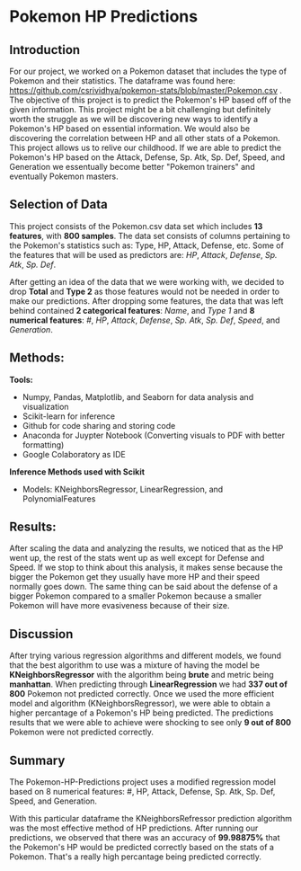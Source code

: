 # Pokemon HP Predictions

## Introduction
For our project, we worked on a Pokemon dataset that includes the type of Pokemon and their statistics. The dataframe was found here:
https://github.com/csrividhya/pokemon-stats/blob/master/Pokemon.csv .
The objective of this project is to predict the Pokemon's HP based off of the given information. This project might be a bit challenging 
but definitely worth the struggle as we will be discovering new ways to identify a Pokemon's HP based on essential information. We would also be discovering the correlation between HP and all other stats of a Pokemon. This project allows us 
to relive our childhood. If we are able to predict the Pokemon's HP based on the Attack, Defense, Sp. Atk, Sp. Def, Speed, and Generation we essentually become better "Pokemon trainers" and eventually Pokemon masters.

## Selection of Data

This project consists of the Pokemon.csv data set which includes **13 features**, with **800 samples**. The data set consists of columns pertaining to the 
Pokemon's statistics such as: Type, HP, Attack, Defense, etc. Some of the features that will be used as predictors are: _HP_, _Attack_, _Defense_, 
_Sp. Atk_, _Sp. Def_. 

After getting an idea of the data that we were working with, we decided to drop **Total** and **Type 2** as those features would not be needed 
in order to make our predictions. After dropping some features, the data that was left behind contained **2 categorical features**: _Name_, and _Type 1_ and **8 numerical features**: 
_#_, _HP_, _Attack_, _Defense_, _Sp. Atk_, _Sp. Def_, _Speed_, and _Generation_.

## Methods:
**Tools:**

- Numpy, Pandas, Matplotlib, and Seaborn for data analysis and visualization
- Scikit-learn for inference
- Github for code sharing and storing code
- Anaconda for Juypter Notebook (Converting visuals to PDF with better formatting)
- Google Colaboratory as IDE

**Inference Methods used with Scikit**
- Models: KNeighborsRegressor, LinearRegression, and PolynomialFeatures

## Results:

After scaling the data and analyzing the results, we noticed that as the HP went up, the rest of the stats went up as well except for Defense and Speed. If we stop to think about this analysis, it makes sense because the bigger the Pokemon get they usually have more HP and their speed normally goes down. The same thing can be said about the defense of a bigger Pokemon compared to a smaller Pokemon because a smaller Pokemon will have more evasiveness because of their size. 

## Discussion

After trying various regression algorithms and different models, we found that the best algorithm to use was a mixture of having the model be **KNeighborsRegressor** with the algorithm being **brute** and metric being **manhattan**. When predicting through **LinearRegression** we had **337 out of 800** Pokemon not predicted correctly. Once we used the more efficient model and algorithm (KNeighborsRegressor), we were able to obtain a higher percantage of a Pokemon's HP being predicted. The predictions results that we were able to achieve were shocking to see only **9 out of 800** Pokemon were not predicted correctly.

## Summary
The Pokemon-HP-Predictions project uses a modified regression model based on 8 numerical features: #, HP, Attack, Defense, Sp. Atk, Sp. Def, Speed, and Generation. 

With this particular dataframe the KNeighborsRefressor prediction algorithm was the most effective method of HP predictions. After running our predictions, we observed that there was an accuracy of **99.98875%** that the Pokemon's HP would be predicted correctly based on the stats of a Pokemon. That's a really high percantage being predicted correctly.
